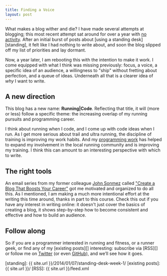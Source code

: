 ```yaml
---
title: Finding a Voice
layout: post
---
```


What makes a blog wither and die? I have made several attempts at blogging; this most recent attempt sat around for over a year with [no activity][]. After an initial burst of posts about [using a standing desk][standing], it felt like I had nothing to write about, and soon the blog slipped off my list of priorities and lay dormant.

Now, a year later, I am rebooting this with the intention to make it work. I come equipped with what I think was missing previously: focus, a voice, a specific idea of an audience, a willingness to "ship" without fretting about perfection, and a queue of ideas. Underneath all that is a clearer idea of *why* I want to write.

## A new direction

This blog has a new name: **Running\|Code**. Reflecting that title, it will (more or less) follow a specific theme: the increasing overlap of my running pursuits and programming career.

I think about running when I code, and I come up with code ideas when I run. As I get more serious about trail and ultra running, the discipline of training is improving my work habits. And my [programming work][TrailsRoc-app] has helped to expand my involvement in the local running community and is improving my training. I think this can amount to an interesting perspective with which to write.

## The right tools

An email series from my former colleague [John Sonmez][simpleprogrammer] called ["Create a Blog That Boosts Your Career"][blog-course] got me motivated and organized to do all this. As I mentioned, I am making a much more intentional effort at the writing this time around, thanks in part to this course. Check this out if you have any interest in writing online: it doesn't just cover the basics of creating a blog, it shows step-by-step how to become consistent and effective and how to build an audience.

## Follow along

So if you are a programmer interested in running and fitness, or a runner geek, or find any of my [existing posts][] interesting: subscribe via [RSS][] or follow me on [Twitter][] (or even [GitHub][]), and we’ll see how it goes.

[no activity]: https://github.com/mmertsock/mmertsock.github.io/graphs/contributors?from=2013-04-07&to=2015-01-19&type=c
[simpleprogrammer]: http://simpleprogrammer.com/about-me/
[blog-course]: http://devcareerboost.com/blog-course/
[Twitter]: https://twitter.com/mmertsock
[GitHub]: https://github.com/mmertsock/mmertsock.github.io
[TrailsRoc-app]: http://www.esker-apps.com/trailsroc/
[standing]: {{ site.url }}/2014/01/07/standing-desk-week-1/
[existing posts]: {{ site.url }}/
[RSS]: {{ site.url }}/feed.xml
